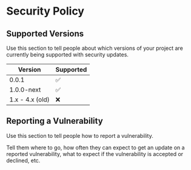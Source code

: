 # Security Policy

## Supported Versions

Use this section to tell people about which versions of your project are
currently being supported with security updates.

| Version             | Supported          |
| ------------------- | ------------------ |
|  0.0.1              | :white_check_mark: |
|  1.0.0-next         | :white_check_mark: |
|  1.x - 4.x (old)    | :x:                |

## Reporting a Vulnerability

Use this section to tell people how to report a vulnerability.

Tell them where to go, how often they can expect to get an update on a
reported vulnerability, what to expect if the vulnerability is accepted or
declined, etc.
